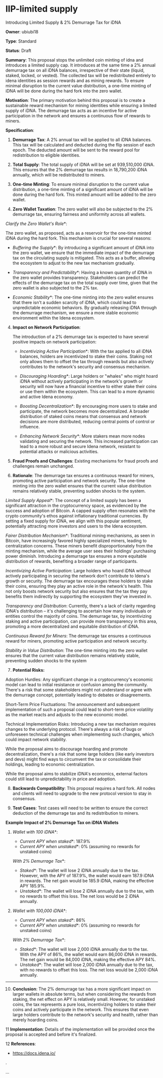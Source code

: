 # IIP-limited supply
Introducing Limited Supply & 2% Demurrage Tax for iDNA

**Owner**: ubiubi18

**Type**: Standard

**Status**: Draft

**Summary**:
This proposal stops the unlimited coin minting of idna and introduces a limited supply cap. It introduces at the same time a 2% annual demurrage tax on all iDNA balances, irrespective of their state (liquid, staked, locked, or vested). The collected tax will be redistributed entirely to idena identities as session rewards and as mining rewards. To ensure minimal disruption to the current value distribution, a one-time minting of iDNA will be done during the hard fork into the zero wallet.

**Motivation**:
The primary motivation behind this proposal is to create a sustainable reward mechanism for mining identities while ensuring a limited supply of iDNA. The demurrage tax acts as an incentive for active participation in the network and ensures a continuous flow of rewards to miners.

**Specification**:

1. **Demurrage Tax**: A 2% annual tax will be applied to all iDNA balances. This tax will be calculated and deducted during the flip session of each epoch. The deducted amount will be sent to the reward pool for redistribution to eligible identities.

2. **Total Supply**: The total supply of iDNA will be set at 939,510,000 iDNA. This ensures that the 2% demurrage tax results in 18,790,200 iDNA annually, which will be redistributed to miners.

3. **One-time Minting**: To ensure minimal disruption to the current value distribution, a one-time minting of a significant amount of iDNA will be done during the hard fork. This minted amount will be added to the zero wallet.

4. **Zero Wallet Taxation**: The zero wallet will also be subjected to the 2% demurrage tax, ensuring fairness and uniformity across all wallets.
   
 *Clarify the Zero Wallet's Role**:
   
   The zero wallet, as proposed, acts as a reservoir for the one-time minted iDNA during the hard fork. This mechanism is crucial for several reasons:
   
   - *Buffering the Supply**: By introducing a significant amount of iDNA into the zero wallet, we ensure that the immediate impact of the demurrage tax on the circulating supply is mitigated. This acts as a buffer, allowing the ecosystem to adjust to the new tax mechanism gradually.
   
   - *Transparency and Predictability**: Having a known quantity of iDNA in the zero wallet provides transparency. Stakeholders can predict the effects of the demurrage tax on the total supply over time, given that the zero wallet is also subjected to the 2% tax.
   
   - *Economic Stability**: The one-time minting into the zero wallet ensures that there isn't a sudden scarcity of iDNA, which could lead to unpredictable economic behaviors. By gradually releasing iDNA through the demurrage mechanism, we ensure a more stable economic environment within the Idena ecosystem.

4. **Impact on Network Participation**:

   The introduction of a 2% demurrage tax is expected to have several positive impacts on network participation:

   - *Incentivizing Active Participation**: With the tax applied to all iDNA balances, holders are incentivized to stake their coins. Staking not only allows them to offset the tax through rewards but also actively contributes to the network's security and consensus mechanism.
   
   - *Discouraging Hoarding**: Large holders or "whales" who might hoard iDNA without actively participating in the network's growth or security will now have a financial incentive to either stake their coins or use them within the ecosystem. This can lead to a more dynamic and active Idena economy.
   
   - *Boosting Decentralization**: By encouraging more users to stake and participate, the network becomes more decentralized. A broader distribution of staked coins means that consensus and network decisions are more distributed, reducing central points of control or influence.
   
   - *Enhancing Network Security**: More stakers mean more nodes validating and securing the network. This increased participation can lead to a more robust and secure Idena network, resistant to potential attacks or malicious activities.


5. **Fraud Proofs and Challenges**: Existing mechanisms for fraud proofs and challenges remain unchanged.

6. **Rationale**:
The demurrage tax ensures a continuous reward for miners, promoting active participation and network security. The one-time minting into the zero wallet ensures that the current value distribution remains relatively stable, preventing sudden shocks to the system.

 *Limited Supply Appeal**: The concept of a limited supply has been a significant attraction in the cryptocurrency space, as evidenced by the success and adoption of Bitcoin. A capped supply often resonates with the crypto community's ethos against inflationary traditional currencies. By setting a fixed supply for iDNA, we align with this popular sentiment, potentially attracting more investors and users to the Idena ecosystem.

 *Fairer Distribution Mechanism**: Traditional mining mechanisms, as seen in Bitcoin, have increasingly favored highly specialized miners, leading to centralization concerns. These miners benefit disproportionately from the minting mechanism, while the average user sees their holdings' purchasing power diminish. Introducing a demurrage tax ensures a more equitable distribution of rewards, benefiting a broader range of participants.

 *Incentivizing Active Participation*: Large holders who hoard iDNA without actively participating in securing the network don't contribute to Idena's growth or security. The demurrage tax encourages these holders to stake their coins, ensuring they play an active role in the network's health. This not only boosts network security but also ensures that the tax they pay benefits them indirectly by supporting the ecosystem they've invested in.

*Transparency and Distribution*: Currently, there's a lack of clarity regarding iDNA's distribution – it's challenging to ascertain how many individuals or entities control the majority of coins. The demurrage tax, by incentivizing staking and active participation, can provide more transparency in this area, promoting a more decentralized and equitable distribution of iDNA.

 *Continuous Reward for Miners*: The demurrage tax ensures a continuous reward for miners, promoting active participation and network security. 

 *Stability in Value Distribution*: The one-time minting into the zero wallet ensures that the current value distribution remains relatively stable, preventing sudden shocks to the system
   
7.  **Potential Risks:**

Adoption Hurdles: Any significant change in a cryptocurrency's economic model can lead to initial resistance or confusion among the community. There's a risk that some stakeholders might not understand or agree with the demurrage concept, potentially leading to debates or disagreements.

Short-Term Price Fluctuations: The announcement and subsequent implementation of such a proposal could lead to short-term price volatility as the market reacts and adjusts to the new economic model.

Technical Implementation Risks: Introducing a new tax mechanism requires changes to the underlying protocol. There's always a risk of bugs or unforeseen technical challenges when implementing such changes, which could impact network stability.

While the proposal aims to discourage hoarding and promote decentralization, there's a risk that some large holders (like early investors and devs) might find ways to circumvent the tax or consolidate their holdings, leading to economic centralization.

While the proposal aims to stabilize iDNA's economics, external factors could still lead to unpredictability in price and adoption.



8. **Backwards Compatibility**:
This proposal requires a hard fork. All nodes and clients will need to upgrade to the new protocol version to stay in consensus.

9. **Test Cases**:
Test cases will need to be written to ensure the correct deduction of the demurrage tax and its redistribution to miners.

**Example Impact of 2% Demurrage Tax on iDNA Wallets**

1. *Wallet with 100 iDNA**:
    - *Current APY when staked**: 187.9%
    - *Current APY when unstaked**: 0% (assuming no rewards for unstaked coins)

    *With 2% Demurrage Tax**:
    - *Staked**: The wallet will lose 2 iDNA annually due to the tax. However, with the APY of 187.9%, the wallet would earn 187.9 iDNA in rewards. The net gain would be 185.9 iDNA, making the effective APY 185.9%.
    - *Unstaked**: The wallet will lose 2 iDNA annually due to the tax, with no rewards to offset this loss. The net loss would be 2 iDNA annually.

2. *Wallet with 100,000 iDNA**:
    - *Current APY when staked**: 86%
    - *Current APY when unstaked**: 0% (assuming no rewards for unstaked coins)

    *With 2% Demurrage Tax**:
    - *Staked**: The wallet will lose 2,000 iDNA annually due to the tax. With the APY of 86%, the wallet would earn 86,000 iDNA in rewards. The net gain would be 84,000 iDNA, making the effective APY 84%.
    - *Unstaked**: The wallet will lose 2,000 iDNA annually due to the tax, with no rewards to offset this loss. The net loss would be 2,000 iDNA annually.

---

10. **Conclusion**:
The 2% demurrage tax has a more significant impact on larger wallets in absolute terms, but when considering the rewards from staking, the net effect on APY is relatively small. However, for unstaked coins, the tax represents a pure loss, incentivizing holders to stake their coins and actively participate in the network. This ensures that even large holders contribute to the network's security and health, rather than merely hoarding coins.

11 **Implementation**:
Details of the implementation will be provided once the proposal is accepted and before it's finalized.

12 **References**:
- https://docs.idena.io/



.

...

